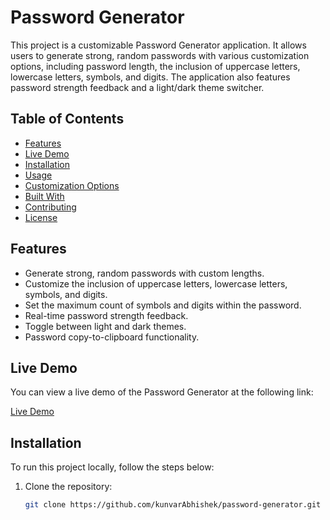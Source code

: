 # Password Generator

This project is a customizable Password Generator application. It allows users to generate strong, random passwords with various customization options, including password length, the inclusion of uppercase letters, lowercase letters, symbols, and digits. The application also features password strength feedback and a light/dark theme switcher.

## Table of Contents

- [Features](#features)
- [Live Demo](#live-demo)
- [Installation](#installation)
- [Usage](#usage)
- [Customization Options](#customization-options)
- [Built With](#built-with)
- [Contributing](#contributing)
- [License](#license)

## Features

- Generate strong, random passwords with custom lengths.
- Customize the inclusion of uppercase letters, lowercase letters, symbols, and digits.
- Set the maximum count of symbols and digits within the password.
- Real-time password strength feedback.
- Toggle between light and dark themes.
- Password copy-to-clipboard functionality.


## Live Demo

You can view a live demo of the Password Generator at the following link:

[Live Demo](https://abhishek-password-generator.netlify.app/)

## Installation

To run this project locally, follow the steps below:

1. Clone the repository:
   ```bash
   git clone https://github.com/kunvarAbhishek/password-generator.git
